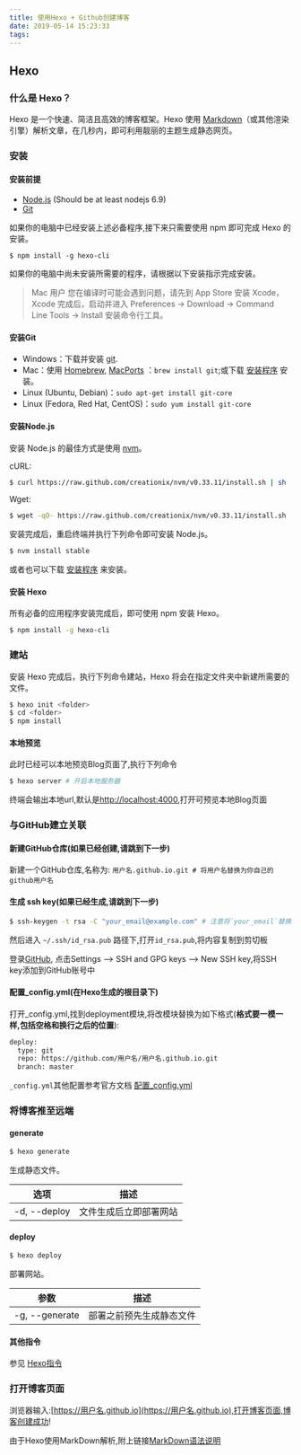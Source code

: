 ```yaml
---
title: 使用Hexo + Github创建博客
date: 2019-05-14 15:23:33
tags:
---
```


## Hexo

### 什么是 Hexo？

Hexo 是一个快速、简洁且高效的博客框架。Hexo 使用 [Markdown](https://daringfireball.net/projects/markdown/)（或其他渲染引擎）解析文章，在几秒内，即可利用靓丽的主题生成静态网页。

### 安装

#### 安装前提

- [Node.js](https://nodejs.org/en/) (Should be at least nodejs 6.9)
- [Git](https://git-scm.com/)

如果你的电脑中已经安装上述必备程序,接下来只需要使用 npm 即可完成 Hexo 的安装。

`$ npm install -g hexo-cli`

如果你的电脑中尚未安装所需要的程序，请根据以下安装指示完成安装。

> Mac 用户
您在编译时可能会遇到问题，请先到 App Store 安装 Xcode，Xcode 完成后，启动并进入 Preferences -> Download -> Command Line Tools -> Install 安装命令行工具。

#### 安装Git

- Windows：下载并安装 [git](https://git-scm.com/download/win).
- Mac：使用 [Homebrew](https://brew.sh/), [MacPorts](https://www.macports.org/) ：`brew install git`;或下载 [安装程序](https://sourceforge.net/projects/git-osx-installer/) 安装。
- Linux (Ubuntu, Debian)：`sudo apt-get install git-core`
- Linux (Fedora, Red Hat, CentOS)：`sudo yum install git-core`

#### 安装Node.js

安装 Node.js 的最佳方式是使用 [nvm](https://github.com/nvm-sh/nvm)。

cURL:

``` bash
$ curl https://raw.github.com/creationix/nvm/v0.33.11/install.sh | sh
```

Wget:

``` bash
$ wget -qO- https://raw.github.com/creationix/nvm/v0.33.11/install.sh | sh
```

安装完成后，重启终端并执行下列命令即可安装 Node.js。

```bash
$ nvm install stable
```

或者也可以下载 [安装程序](https://nodejs.org/en/) 来安装。

#### 安装 Hexo
所有必备的应用程序安装完成后，即可使用 npm 安装 Hexo。

```bash
$ npm install -g hexo-cli
```

### 建站

安装 Hexo 完成后，执行下列命令建站，Hexo 将会在指定文件夹中新建所需要的文件。

```bash
$ hexo init <folder>
$ cd <folder>
$ npm install
```

#### 本地预览

此时已经可以本地预览Blog页面了,执行下列命令

```bash
$ hexo server # 开启本地服务器
```

终端会输出本地url,默认是[http://localhost:4000](http://localhost:4000),打开可预览本地Blog页面

### 与GitHub建立关联

#### 新建GitHub仓库(如果已经创建,请跳到下一步)

新建一个GitHub仓库,名称为: `用户名.github.io.git # 将用户名替换为你自己的github用户名`

#### 生成 ssh key(如果已经生成,请跳到下一步)

```bash
$ ssh-keygen -t rsa -C "your_email@example.com" # 注意将`your_email`替换成之前注册github帐号时的邮箱
```

然后进入 `~/.ssh/id_rsa.pub` 路径下,打开`id_rsa.pub`,将内容复制到剪切板

登录[GitHub](https://github.com/), 点击Settings –> SSH and GPG keys –> New SSH key,将SSH key添加到GitHub账号中

#### 配置_config.yml(在Hexo生成的根目录下)

打开_config.yml,找到deployment模块,将改模块替换为如下格式(**格式要一模一样,包括空格和换行之后的位置**):
```bash
deploy: 
  type: git
  repo: https://github.com/用户名/用户名.github.io.git
  branch: master
 ```
`_config.yml`其他配置参考官方文档 [配置_config.yml](https://hexo.io/zh-cn/docs/configuration)

### 将博客推至远端

#### generate

```bash
$ hexo generate
```
生成静态文件。

选项	| 描述
----| ---
-d, --deploy | 文件生成后立即部署网站

#### deploy

```bash
$ hexo deploy
```
部署网站。

参数	| 描述
----| ---
-g, --generate | 部署之前预先生成静态文件

#### 其他指令

参见 [Hexo指令](https://hexo.io/zh-cn/docs/commands)

### 打开博客页面

浏览器输入:[https://用户名.github.io](https://用户名.github.io),打开博客页面,博客创建成功!

由于Hexo使用MarkDown解析,附上链接[MarkDown语法说明](http://wow.kuapp.com/markdown/)
